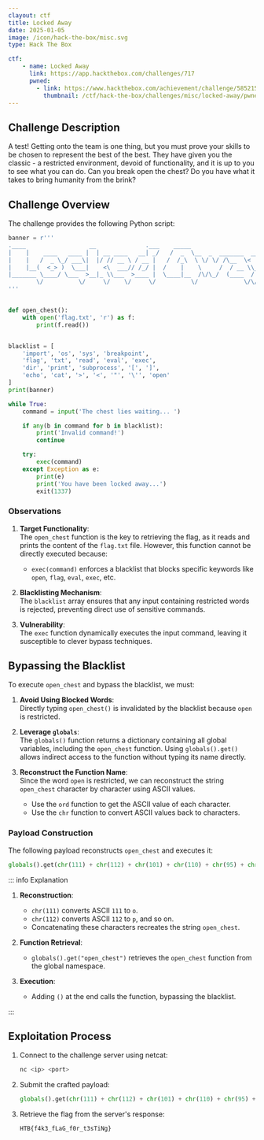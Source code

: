 ```yaml
---
clayout: ctf
title: Locked Away
date: 2025-01-05
image: /icon/hack-the-box/misc.svg
type: Hack The Box

ctf:
    - name: Locked Away
      link: https://app.hackthebox.com/challenges/717
      pwned:
        - link: https://www.hackthebox.com/achievement/challenge/585215/717
          thumbnail: /ctf/hack-the-box/challenges/misc/locked-away/pwned.png
---
```


## Challenge Description

A test! Getting onto the team is one thing, but you must prove your skills to be chosen to represent the best of the
best. They have given you the classic - a restricted environment, devoid of functionality, and it is up to you to see
what you can do. Can you break open the chest? Do you have what it takes to bring humanity from the brink?

## Challenge Overview

The challenge provides the following Python script:

```python
banner = r'''
.____                  __              .___    _____                        
|    |    ____   ____ |  | __ ____   __| _/   /  _  \__  _  _______  ___.__.
|    |   /  _ \_/ ___\|  |/ // __ \ / __ |   /  /_\  \ \/ \/ /\__  \<   |  |
|    |__(  <_> )  \___|    <\  ___// /_/ |  /    |    \     /  / __ \\___  |
|_______ \____/ \___  >__|_ \\___  >____ |  \____|__  /\/\_/  (____  / ____|
        \/          \/     \/    \/     \/          \/             \/\/     
'''


def open_chest():
    with open('flag.txt', 'r') as f:
        print(f.read())


blacklist = [
    'import', 'os', 'sys', 'breakpoint',
    'flag', 'txt', 'read', 'eval', 'exec',
    'dir', 'print', 'subprocess', '[', ']',
    'echo', 'cat', '>', '<', '"', '\'', 'open'
]
print(banner)

while True:
    command = input('The chest lies waiting... ')

    if any(b in command for b in blacklist):
        print('Invalid command!')
        continue

    try:
        exec(command)
    except Exception as e:
        print(e)
        print('You have been locked away...')
        exit(1337)
```

### Observations

1. **Target Functionality**:  
   The `open_chest` function is the key to retrieving the flag, as it reads and prints the content of the `flag.txt`
   file. However, this function cannot be directly executed because:
    - `exec(command)` enforces a blacklist that blocks specific keywords like `open`, `flag`, `eval`, `exec`, etc.

2. **Blacklisting Mechanism**:  
   The `blacklist` array ensures that any input containing restricted words is rejected, preventing direct use of
   sensitive commands.

3. **Vulnerability**:  
   The `exec` function dynamically executes the input command, leaving it susceptible to clever bypass techniques.

## Bypassing the Blacklist

To execute `open_chest` and bypass the blacklist, we must:

1. **Avoid Using Blocked Words**:  
   Directly typing `open_chest()` is invalidated by the blacklist because `open` is restricted.

2. **Leverage `globals`**:  
   The `globals()` function returns a dictionary containing all global variables, including the `open_chest` function.
   Using `globals().get()` allows indirect access to the function without typing its name directly.

3. **Reconstruct the Function Name**:  
   Since the word `open` is restricted, we can reconstruct the string `open_chest` character by character using ASCII
   values.
    - Use the `ord` function to get the ASCII value of each character.
    - Use the `chr` function to convert ASCII values back to characters.

### Payload Construction

The following payload reconstructs `open_chest` and executes it:

```python
globals().get(chr(111) + chr(112) + chr(101) + chr(110) + chr(95) + chr(99) + chr(104) + chr(101) + chr(115) + chr(116))()
```

::: info Explanation

1. **Reconstruction**:
    - `chr(111)` converts ASCII `111` to `o`.
    - `chr(112)` converts ASCII `112` to `p`, and so on.
    - Concatenating these characters recreates the string `open_chest`.

2. **Function Retrieval**:
    - `globals().get("open_chest")` retrieves the `open_chest` function from the global namespace.

3. **Execution**:
    - Adding `()` at the end calls the function, bypassing the blacklist.

:::

## Exploitation Process

1. Connect to the challenge server using netcat:
   ```bash
   nc <ip> <port>
   ```

2. Submit the crafted payload:
   ```python
   globals().get(chr(111) + chr(112) + chr(101) + chr(110) + chr(95) + chr(99) + chr(104) + chr(101) + chr(115) + chr(116))()
   ```

3. Retrieve the flag from the server's response:
   ```plaintext
   HTB{f4k3_fLaG_f0r_t3sTiNg}
   ```
